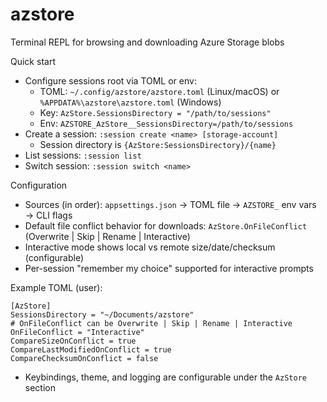 # azstore
Terminal REPL for browsing and downloading Azure Storage blobs

Quick start
- Configure sessions root via TOML or env:
  - TOML: `~/.config/azstore/azstore.toml` (Linux/macOS) or `%APPDATA%\azstore\azstore.toml` (Windows)
  - Key: `AzStore.SessionsDirectory = "/path/to/sessions"`
  - Env: `AZSTORE_AzStore__SessionsDirectory=/path/to/sessions`
- Create a session: `:session create <name> [storage-account]`
  - Session directory is `{AzStore:SessionsDirectory}/{name}`
- List sessions: `:session list`
- Switch session: `:session switch <name>`

Configuration
- Sources (in order): `appsettings.json` → TOML file → `AZSTORE_` env vars → CLI flags
- Default file conflict behavior for downloads: `AzStore.OnFileConflict` (Overwrite | Skip | Rename | Interactive)
- Interactive mode shows local vs remote size/date/checksum (configurable)
- Per-session "remember my choice" supported for interactive prompts

Example TOML (user):

```
[AzStore]
SessionsDirectory = "~/Documents/azstore"
# OnFileConflict can be Overwrite | Skip | Rename | Interactive
OnFileConflict = "Interactive"
CompareSizeOnConflict = true
CompareLastModifiedOnConflict = true
CompareChecksumOnConflict = false
```
- Keybindings, theme, and logging are configurable under the `AzStore` section
